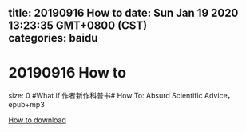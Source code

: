 
title: 20190916 How to
date: Sun Jan 19 2020 13:23:35 GMT+0800 (CST)    
categories: baidu
---

# 20190916 How to
size: 0
 #What if 作者新作科普书# How To: Absurd Scientific Advice，epub+mp3
 

[How to download](https://bpcam.bemobtrk.com/go/2ceec3aa-1ca2-46d6-b9ff-aaa5c184517c?jno=216)